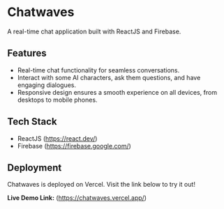 # Chatwaves

A real-time chat application built with ReactJS and Firebase.

## Features

* Real-time chat functionality for seamless conversations.
* Interact with some AI characters, ask them questions, and have engaging dialogues.
* Responsive design ensures a smooth experience on all devices, from desktops to mobile phones.

## Tech Stack

* ReactJS (https://react.dev/)
* Firebase (https://firebase.google.com/)

## Deployment

Chatwaves is deployed on Vercel. Visit the link below to try it out!

**Live Demo Link:** (https://chatwaves.vercel.app/)




